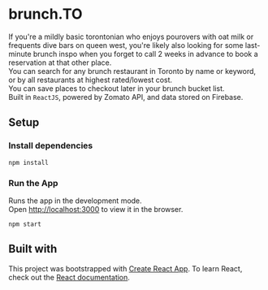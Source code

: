 # brunch.TO

If you're a mildly basic torontonian who enjoys pourovers with oat milk or frequents dive bars on queen west, you're likely also looking for some last-minute brunch inspo when you forget to call 2 weeks in advance to book a reservation at that other place.<br/>
You can search for any brunch restaurant in Toronto by name or keyword, or by all restaurants at highest rated/lowest cost. <br/>
You can save places to checkout later in your brunch bucket list. <br/>
Built in `ReactJS`, powered by Zomato API, and data stored on Firebase.

## Setup

### Install dependencies

```
npm install
```

### Run the App

Runs the app in the development mode.<br />
Open [http://localhost:3000](http://localhost:3000) to view it in the browser.

```
npm start
```

## Built with

This project was bootstrapped with [Create React App](https://github.com/facebook/create-react-app).
To learn React, check out the [React documentation](https://reactjs.org/).